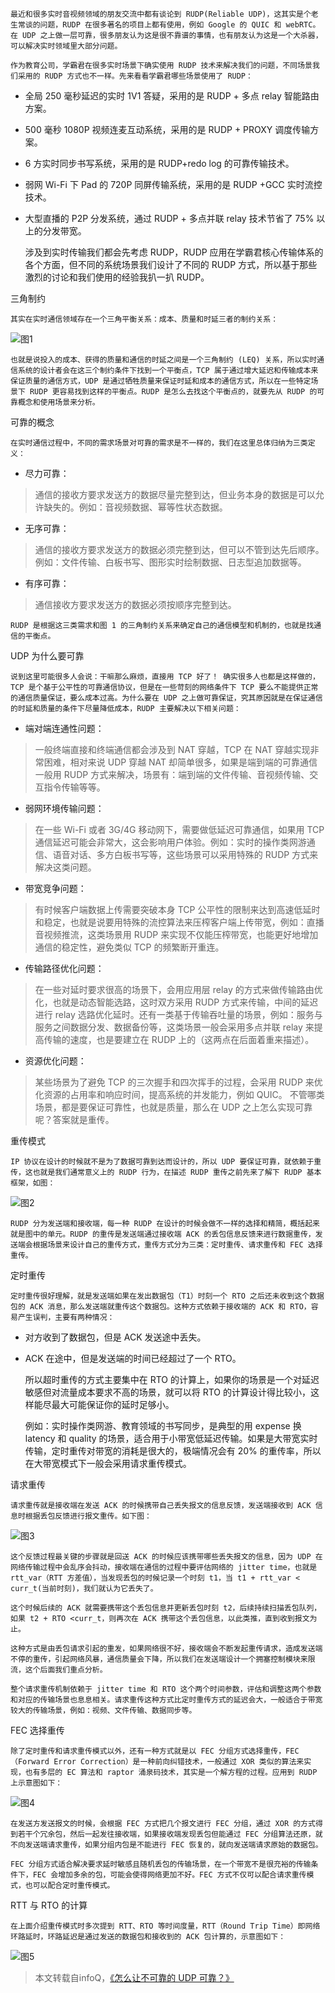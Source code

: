 	最近和很多实时音视频领域的朋友交流中都有谈论到 RUDP(Reliable UDP)，这其实是个老生常谈的问题，RUDP 在很多著名的项目上都有使用，例如 Google 的 QUIC 和 webRTC。在 UDP 之上做一层可靠，很多朋友认为这是很不靠谱的事情，也有朋友认为这是一个大杀器，可以解决实时领域里大部分问题。
	
	作为教育公司，学霸君在很多实时场景下确实使用 RUDP 技术来解决我们的问题，不同场景我们采用的 RUDP 方式也不一样。先来看看学霸君哪些场景使用了 RUDP：

- 全局 250 毫秒延迟的实时 1V1 答疑，采用的是 RUDP + 多点 relay 智能路由方案。
- 500 毫秒 1080P 视频连麦互动系统，采用的是 RUDP + PROXY 调度传输方案。
- 6 方实时同步书写系统，采用的是 RUDP+redo log 的可靠传输技术。
- 弱网 Wi-Fi 下 Pad 的 720P 同屏传输系统，采用的是 RUDP +GCC 实时流控技术。
- 大型直播的 P2P 分发系统，通过 RUDP + 多点并联 relay 技术节省了 75% 以上的分发带宽。

	涉及到实时传输我们都会先考虑 RUDP，RUDP 应用在学霸君核心传输体系的各个方面，但不同的系统场景我们设计了不同的 RUDP 方式，所以基于那些激烈的讨论和我们使用的经验我扒一扒 RUDP。

三角制约

	其实在实时通信领域存在一个三角平衡关系：成本、质量和时延三者的制约关系：

![图1](https://static001.infoq.cn/resource/image/be/74/be95d8e3783b4229eefcca55c1b8f774.png)

	也就是说投入的成本、获得的质量和通信的时延之间是一个三角制约 (LEQ) 关系，所以实时通信系统的设计者会在这三个制约条件下找到一个平衡点，TCP 属于通过增大延迟和传输成本来保证质量的通信方式，UDP 是通过牺牲质量来保证时延和成本的通信方式，所以在一些特定场景下 RUDP 更容易找到这样的平衡点。RUDP 是怎么去找这个平衡点的，就要先从 RUDP 的可靠概念和使用场景来分析。

可靠的概念

	在实时通信过程中，不同的需求场景对可靠的需求是不一样的，我们在这里总体归纳为三类定义：

- 尽力可靠：

> 通信的接收方要求发送方的数据尽量完整到达，但业务本身的数据是可以允许缺失的。例如：音视频数据、幂等性状态数据。

- 无序可靠：

> 通信的接收方要求发送方的数据必须完整到达，但可以不管到达先后顺序。例如：文件传输、白板书写、图形实时绘制数据、日志型追加数据等。

- 有序可靠：

> 通信接收方要求发送方的数据必须按顺序完整到达。

	RUDP 是根据这三类需求和图 1 的三角制约关系来确定自己的通信模型和机制的，也就是找通信的平衡点。

UDP 为什么要可靠

	说到这里可能很多人会说：干嘛那么麻烦，直接用 TCP 好了！ 确实很多人也都是这样做的，TCP 是个基于公平性的可靠通信协议，但是在一些苛刻的网络条件下 TCP 要么不能提供正常的通信质量保证，要么成本过高。为什么要在 UDP 之上做可靠保证，究其原因就是在保证通信的时延和质量的条件下尽量降低成本，RUDP 主要解决以下相关问题：

- 端对端连通性问题：

> 一般终端直接和终端通信都会涉及到 NAT 穿越，TCP 在 NAT 穿越实现非常困难，相对来说 UDP 穿越 NAT 却简单很多，如果是端到端的可靠通信一般用 RUDP 方式来解决，场景有：端到端的文件传输、音视频传输、交互指令传输等等。

- 弱网环境传输问题：

> 在一些 Wi-Fi 或者 3G/4G 移动网下，需要做低延迟可靠通信，如果用 TCP 通信延迟可能会非常大，这会影响用户体验。例如：实时的操作类网游通信、语音对话、多方白板书写等，这些场景可以采用特殊的 RUDP 方式来解决这类问题。

- 带宽竞争问题：

> 有时候客户端数据上传需要突破本身 TCP 公平性的限制来达到高速低延时和稳定，也就是说要用特殊的流控算法来压榨客户端上传带宽，例如：直播音视频推流，这类场景用 RUDP 来实现不仅能压榨带宽，也能更好地增加通信的稳定性，避免类似 TCP 的频繁断开重连。

- 传输路径优化问题：

> 在一些对延时要求很高的场景下，会用应用层 relay 的方式来做传输路由优化，也就是动态智能选路，这时双方采用 RUDP 方式来传输，中间的延迟进行 relay 选路优化延时。还有一类基于传输吞吐量的场景，例如：服务与服务之间数据分发、数据备份等，这类场景一般会采用多点并联 relay 来提高传输的速度，也是要建立在 RUDP 上的（这两点在后面着重来描述）。

- 资源优化问题：

> 某些场景为了避免 TCP 的三次握手和四次挥手的过程，会采用 RUDP 来优化资源的占用率和响应时间，提高系统的并发能力，例如 QUIC。
不管哪类场景，都是要保证可靠性，也就是质量，那么在 UDP 之上怎么实现可靠呢？答案就是重传。

重传模式

	IP 协议在设计的时候就不是为了数据可靠到达而设计的，所以 UDP 要保证可靠，就依赖于重传，这也就是我们通常意义上的 RUDP 行为，在描述 RUDP 重传之前先来了解下 RUDP 基本框架，如图：

![图2](https://static001.infoq.cn/resource/image/3a/bd/3a4c9e71ed85d0b795f81c5f451a46bd.png)

	RUDP 分为发送端和接收端，每一种 RUDP 在设计的时候会做不一样的选择和精简，概括起来就是图中的单元。RUDP 的重传是发送端通过接收端 ACK 的丢包信息反馈来进行数据重传，发送端会根据场景来设计自己的重传方式，重传方式分为三类：定时重传、请求重传和 FEC 选择重传。

定时重传

	定时重传很好理解，就是发送端如果在发出数据包（T1）时刻一个 RTO 之后还未收到这个数据包的 ACK 消息，那么发送端就重传这个数据包。这种方式依赖于接收端的 ACK 和 RTO，容易产生误判，主要有两种情况：

- 对方收到了数据包，但是 ACK 发送途中丢失。
- ACK 在途中，但是发送端的时间已经超过了一个 RTO。

	所以超时重传的方式主要集中在 RTO 的计算上，如果你的场景是一个对延迟敏感但对流量成本要求不高的场景，就可以将 RTO 的计算设计得比较小，这样能尽最大可能保证你的延时足够小。

	例如：实时操作类网游、教育领域的书写同步，是典型的用 expense 换 latency 和 quality 的场景，适合用于小带宽低延迟传输。如果是大带宽实时传输，定时重传对带宽的消耗是很大的，极端情况会有 20% 的重传率，所以在大带宽模式下一般会采用请求重传模式。

请求重传

	请求重传就是接收端在发送 ACK 的时候携带自己丢失报文的信息反馈，发送端接收到 ACK 信息时根据丢包反馈进行报文重传。如下图：

![图3](https://static001.infoq.cn/resource/image/dc/e7/dc97738f8f4ac4ac5647e06c7f1c2be7.png)

	这个反馈过程最关键的步骤就是回送 ACK 的时候应该携带哪些丢失报文的信息，因为 UDP 在网络传输过程中会乱序会抖动，接收端在通信的过程中要评估网络的 jitter time，也就是 rtt_var（RTT 方差值），当发现丢包的时候记录一个时刻 t1，当 t1 + rtt_var < curr_t(当前时刻)，我们就认为它丢失了。
	
	这个时候后续的 ACK 就需要携带这个丢包信息并更新丢包时刻 t2，后续持续扫描丢包队列，如果 t2 + RTO <curr_t，则再次在 ACK 携带这个丢包信息，以此类推，直到收到报文为止。
	
	这种方式是由丢包请求引起的重发，如果网络很不好，接收端会不断发起重传请求，造成发送端不停的重传，引起网络风暴，通信质量会下降，所以我们在发送端设计一个拥塞控制模块来限流，这个后面我们重点分析。
	
	整个请求重传机制依赖于 jitter time 和 RTO 这个两个时间参数，评估和调整这两个参数和对应的传输场景也息息相关。请求重传这种方式比定时重传方式的延迟会大，一般适合于带宽较大的传输场景，例如：视频、文件传输、数据同步等。

FEC 选择重传

	除了定时重传和请求重传模式以外，还有一种方式就是以 FEC 分组方式选择重传，FEC（Forward Error Correction）是一种前向纠错技术，一般通过 XOR 类似的算法来实现，也有多层的 EC 算法和 raptor 涌泉码技术，其实是一个解方程的过程。应用到 RUDP 上示意图如下：

![图4](https://static001.infoq.cn/resource/image/9d/4a/9d6f3a2f8c27cb5011afa5c5e738a44a.png)

	在发送方发送报文的时候，会根据 FEC 方式把几个报文进行 FEC 分组，通过 XOR 的方式得到若干个冗余包，然后一起发往接收端，如果接收端发现丢包但能通过 FEC 分组算法还原，就不向发送端请求重传，如果分组内包是不能进行 FEC 恢复的，就向发送端请求原始的数据包。
	
	FEC 分组方式适合解决要求延时敏感且随机丢包的传输场景，在一个带宽不是很充裕的传输条件下，FEC 会增加多余的包，可能会使得网络更加不好。FEC 方式不仅可以配合请求重传模式，也可以配合定时重传模式。

RTT 与 RTO 的计算

	在上面介绍重传模式时多次提到 RTT、RTO 等时间度量，RTT（Round Trip Time）即网络环路延时，环路延迟是通过发送的数据包和接收到的 ACK 包计算的，示意图如下：

![图5](https://static001.infoq.cn/resource/image/54/77/548eadd473eae3c646aa4a94ea278677.png)










> 本文转载自infoQ，[《怎么让不可靠的 UDP 可靠？》](https://infoq.cn/article/how-to-make-udp-reliable)
